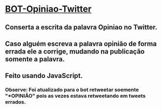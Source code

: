 # [BOT-Opiniao-Twitter](https://twitter.com/Bot_Opiniao)
## Conserta a escrita da palavra Opiniao no Twitter.  
## Caso alguém escreva a palavra opinião de forma errada ele a corrige, mudando na publicação somente a palavra.  
## Feito usando JavaScript.  
### Observe: Foi atualizado para o bot retweetar soemente "*OPINIÃO" pois as vezes estava retweetando em tweets errados.  
